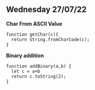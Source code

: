 ## Wednesday 27/07/22

**Char From ASCII Value**

```
function getChar(c){
  return String.fromCharCode(c);
}
```
**Binary addition**

```
function addBinary(a,b) {
  let c = a+b
  return c.toString(2);
}
```
